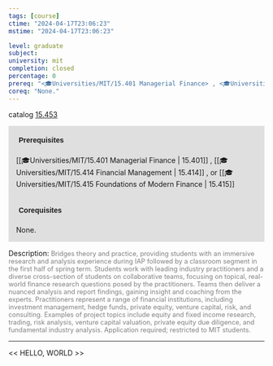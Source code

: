 ```yaml
---
tags: [course]
ctime: "2024-04-17T23:06:23"
mstime: "2024-04-17T23:06:23"

level: graduate
subject: 
university: mit
completion: closed
percentage: 0
prereq: "<🎓Universities/MIT/15.401 Managerial Finance> , <🎓Universities/MIT/15.414 Financial Management> , or <🎓Universities/MIT/15.415 Foundations of Modern Finance>"
coreq: "None."
---
```


catalog [15.453](http://student.mit.edu/catalog/m15b.html#15.453)

<span style="display: block; padding: 15px; background-color: rgb(100, 100, 100, 0.2);"><font id="m_prereq1167_0" style="display: block; font-family: Arial, sans-serif; font-weight: bold; padding: 5px">Prerequisites</font><br><span id="prereq1167_0">[[🎓Universities/MIT/15.401 Managerial Finance | 15.401]] , [[🎓Universities/MIT/15.414 Financial Management | 15.414]] , or [[🎓Universities/MIT/15.415 Foundations of Modern Finance | 15.415]]</span></span>
<span style="display: block; padding: 15px; background-color: rgb(100, 100, 100, 0.2);"><font id="m_coreq1167_0" style="display: block; font-family: Arial, sans-serif; font-weight: bold; padding: 5px">Corequisites</font><br><span id="coreq1167_0">None.</span></span>

<font style="">Description:</font>
<font style="color: grey; font-size: 0.8rem;">Bridges theory and practice, providing students with an immersive research and analysis experience during IAP followed by a classroom segment in the first half of spring term. Students work with leading industry practitioners and a diverse cross-section of students on collaborative teams, focusing on topical, real-world finance research questions posed by the practitioners. Teams then deliver a nuanced analysis and report findings, gaining insight and coaching from the experts. Practitioners represent a range of financial institutions, including investment management, hedge funds, private equity, venture capital, risk, and consulting. Examples of project topics include equity and fixed income research, trading, risk analysis, venture capital valuation, private equity due diligence, and fundamental industry analysis. Application required; restricted to MIT students.</font>



---

<< HELLO, WORLD >>
